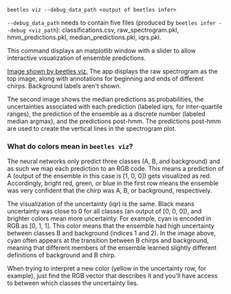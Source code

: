 `beetles viz --debug_data_path <output of beetles infer>`

`--debug_data_path` needs to contain five files 
(produced by `beetles infer --debug <viz_path`): classifications.csv,
raw_spectrogram.pkl, hmm_predictions.pkl, median_predictions.pkl, iqrs.pkl. 


This command displays an matplotlib window with a slider to allow interactive
visualization of ensemble predictions.

[Image shown by beetles viz.](https://github.com/TravisWheelerLab/beetles-cnn/blob/infer/resources/example_inference_image.png)
The app displays the raw spectrogram as the top image, along with annotations
for beginning and ends of different chirps. Background labels aren't shown.

The second image shows the median predictions as probabilities, the
uncertainties associated with each prediction (labeled iqrs, for inter-quartile
ranges), the prediction of the ensemble as a discrete number (labeled median
argmax), and the predictions post-hmm. The predictions post-hmm are used to
create the vertical lines in the spectrogram plot.

### What do colors mean in `beetles viz`?

The neural networks only predict three classes (A, B, and background) and as
such we map each prediction to an RGB code. This means a prediction of A (output
of the ensemble in this case is [1, 0, 0]) gets visualized as red. Accordingly,
bright red, green, or blue in the first row means the ensemble was very
confident that the chirp was A, B, or background, respectively.

The visualization of the uncertainty (iqr) is the same. Black means uncertainty
was close to 0 for all classes (an output of [0, 0, 0]), and brighter colors
mean more uncertainty. For example, cyan is encoded in RGB as [0, 1, 1]. This
color means that the ensemble had high uncertainty between classes B and
background (indices 1 and 2). In the image above, cyan often appears at the
transition between B chirps and background, meaning that different members of
the ensemble learned slightly different definitions of background and B chirp.

When trying to interpret a new color (yellow in the uncertainty row, for
example), just find the RGB vector that describes it and you'll have access to
between which classes the uncertainty lies.

